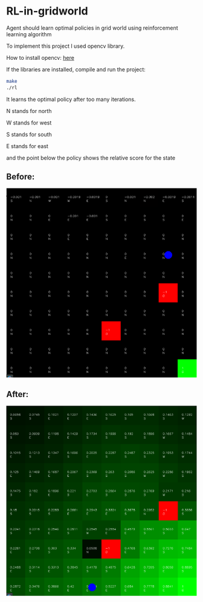 # RL-in-gridworld
Agent should learn optimal policies in grid world using reinforcement learning algorithm



To implement this project I used opencv library.


How to install opencv: [here](https://www.learnopencv.com/install-opencv3-on-ubuntu/)

If the libraries are installed, compile and run the project:

```bash
make
./rl
```

It learns the optimal policy after too many iterations.

N stands for north

W stands for west

S stands for south

E stands for east


and the point below the policy shows the relative score for the state

## Before:
![before](https://github.com/SaeedTafazzol/RL-in-gridworld/blob/master/pictures/before.png) 
## After:
![after](https://github.com/SaeedTafazzol/RL-in-gridworld/blob/master/pictures/after.png)

